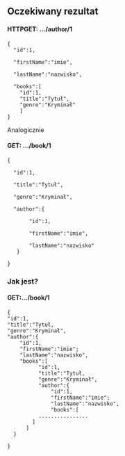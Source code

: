 ## Oczekiwany rezultat 

#### HTTPGET: .../author/1
```
{
  "id":1,
  
  "firstName":"imie",
  
  "lastName":"nazwisko",
  
  "books":[  
    "id":1,    
    "title":"Tytuł",    
    "genre":"Kryminał"    
    ]  
}
```

Analogicznie

#### GET: .../book/1
```
{

  "id":1,
  
  "title":"Tytuł",
  
  "genre":"Kryminał",
  
  "author":{
  
       "id":1,
       
       "firstName":"imie",
       
       "lastName":"nazwisko"
   }
   
}
```


### Jak jest?

#### GET:.../book/1

```
{
"id":1,
"title":"Tytuł,
"genre":"Kryminał",
"author":{
    "id":1,
    "firstName":"imie";
    "lastName":"nazwisko",
    "books":[
          "id":1,
          "title":"Tytuł,
          "genre":"Kryminał",
          "author":{
              "id":1,
              "firstName":"imie";
              "lastName":"nazwisko",
              "books":[
          ................
        ]
      ]
  }

}

